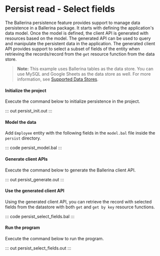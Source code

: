 # Persist read - Select fields

The Ballerina persistence feature provides support to manage data persistence in a Ballerina package. It starts with defining the application's data model. Once the model is defined, the client API is generated with resources based on the model. The generated
API can be used to query and manipulate the persistent data in the application.
The generated client API provides support to select a subset of fields of the entity when retrieving the records/record from the `get` resource function from the data store.

> **Note:** This example uses Ballerina tables as the data store. You can use MySQL and Google Sheets as the data store as well. For more information, see [Supported Data Stores](/learn/supported-data-stores/).

#### Initialize the project
Execute the command below to initialize persistence in the project.

::: out persist_init.out :::

#### Model the data

Add `Employee` entity with the following fields in the `model.bal` file inside the `persist` directory.

::: code persist_model.bal :::

#### Generate client APIs
Execute the command below to generate the Ballerina client API.

::: out persist_generate.out :::

#### Use the generated client API

Using the generated client API, you can retrieve the record with selected fields from the datastore with both `get` and `get by key` resource functions.

::: code persist_select_fields.bal :::

#### Run the program

Execute the command below to run the program.

::: out persist_select_fields.out :::
